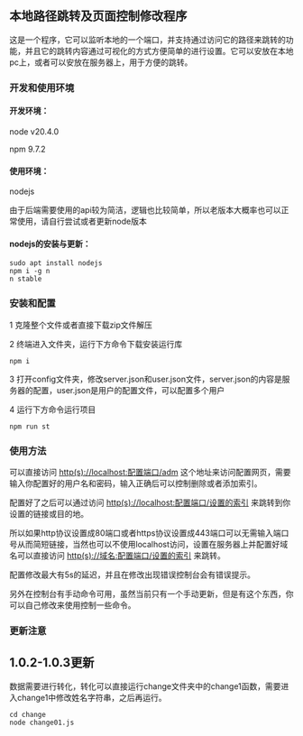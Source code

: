 ## 本地路径跳转及页面控制修改程序
这是一个程序，它可以监听本地的一个端口，并支持通过访问它的路径来跳转的功能，并且它的跳转内容通过可视化的方式方便简单的进行设置。它可以安放在本地pc上，或者可以安放在服务器上，用于方便的跳转。
### 开发和使用环境
#### 开发环境：
node v20.4.0

npm 9.7.2

#### 使用环境：
nodejs

由于后端需要使用的api较为简洁，逻辑也比较简单，所以老版本大概率也可以正常使用，请自行尝试或者更新node版本
#### nodejs的安装与更新：
```shell
sudo apt install nodejs
npm i -g n
n stable
```
### 安装和配置
1 克隆整个文件或者直接下载zip文件解压

2 终端进入文件夹，运行下方命令下载安装运行库
```shell
npm i
```
3 打开config文件夹，修改server.json和user.json文件，server.json的内容是服务器的配置，user.json是用户的配置文件，可以配置多个用户

4 运行下方命令运行项目
```shell
npm run st
```
### 使用方法
可以直接访问 [http(s)://localhost:配置端口/adm](#) 这个地址来访问配置网页，需要输入你配置好的用户名和密码，输入正确后可以控制删除或者添加索引。

配置好了之后可以通过访问 [http(s)://localhost:配置端口/设置的索引](#) 来跳转到你设置的链接或目的地。

所以如果http协议设置成80端口或者https协议设置成443端口可以无需输入端口号从而简短链接，当然也可以不使用localhost访问，设置在服务器上并配置好域名可以直接访问 [http(s)://域名:配置端口/设置的索引](#) 来跳转。

配置修改最大有5s的延迟，并且在修改出现错误控制台会有错误提示。

另外在控制台有手动命令可用，虽然当前只有一个手动更新，但是有这个东西，你可以自己修改来使用控制一些命令。

### 更新注意

## 1.0.2-1.0.3更新
数据需要进行转化，转化可以直接运行change文件夹中的change1函数，需要进入change1中修改姓名字符串，之后再运行。
```shell
cd change
node change01.js
```
